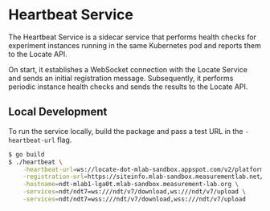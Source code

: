 # Heartbeat Service

The Heartbeat Service is a sidecar service that performs health checks
for experiment instances running in the same Kubernetes pod and reports
them to the Locate API.

On start, it establishes a WebSocket connection with the Locate Service
and sends an initial registration message. Subsequently, it performs
periodic instance health checks and sends the results to the Locate API.

## Local Development

To run the service locally, build the package and pass a test URL
in the `-heartbeat-url` flag.

```sh
$ go build
$ ./heartbeat \
    -heartbeat-url=ws://locate-dot-mlab-sandbox.appspot.com/v2/platform/heartbeat?key=${API_KEY} \
    -registration-url=https://siteinfo.mlab-sandbox.measurementlab.net/v2/sites/registration.json \
    -hostname=ndt-mlab1-lga0t.mlab-sandbox.measurement-lab.org \
    -services=ndt/ndt7=ws:///ndt/v7/download,ws:///ndt/v7/upload \
    -services=ndt/ndt7=wss:///ndt/v7/download,wss:///ndt/v7/upload
```
